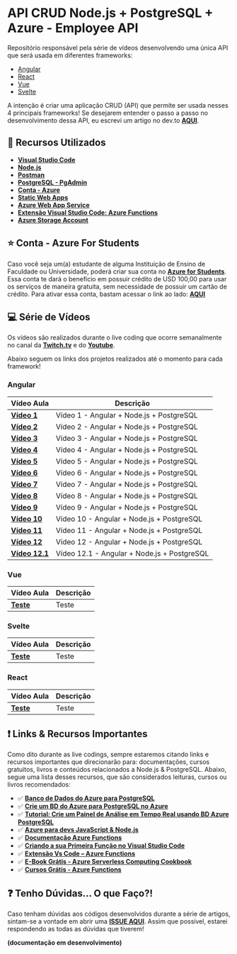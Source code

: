 # API CRUD Node.js + PostgreSQL + Azure - Employee API

Repositório responsável pela série de vídeos desenvolvendo uma única API que será usada em diferentes frameworks:

* [Angular](https://angular.io/)
* [React](https://pt-br.reactjs.org/)
* [Vue](https://vuejs.org/)
* [Svelte](https://svelte.dev/)

A intenção é criar uma aplicação CRUD (API) que permite ser usada nesses 4 principais frameworks!
Se desejarem entender o passo a passo no desenvolvimento dessa API, eu escrevi um artigo no dev.to **[AQUI](https://dev.to/azure/desenvolvendo-uma-aplicacao-crud-node-js-com-postgresql-3clk)**. 

## 🚀 Recursos Utilizados 

* **[Visual Studio Code](https://code.visualstudio.com/?WT.mc_id=livecoding-github-gllemos)**
* **[Node.js](https://nodejs.org/en/)**
* **[Postman](https://www.getpostman.com/)**
* **[PostgreSQL - PgAdmin](https://www.postgresql.org/download/)**
* **[Conta - Azure](https://azure.microsoft.com/?WT.mc_id=livecoding-github-gllemos)**
* **[Static Web Apps](https://docs.microsoft.com/azure/static-web-apps/?WT.mc_id=livecoding-github-gllemos)**
* **[Azure Web App Service](https://azure.microsoft.com/services/app-service/?WT.mc_id=livecoding-github-gllemos)**
* **[Extensão Visual Studio Code: Azure Functions](https://marketplace.visualstudio.com/items?itemName=ms-azuretools.vscode-azurefunctions&WT.mc_id=nodejs_postgresql_azure-github-gllemos)**
* **[Azure Storage Account](https://azure.microsoft.com/services/storage/?WT.mc_id=livecoding-github-gllemos)**

## ⭐️ Conta - Azure For Students 

Caso você seja um(a) estudante de alguma Instituição de Ensino de Faculdade ou Universidade, poderá criar sua conta no **[Azure for Students](https://azure.microsoft.com/free/students/?WT.mc_id=livecoding-github-gllemos)**. Essa conta te dará o benefício em possuir crédito de USD 100,00 para usar os serviços de maneira gratuita, sem necessidade de possuir um cartão de crédito. Para ativar essa conta, bastam acessar o link ao lado: **[AQUI](https://azure.microsoft.com/free/students/?WT.mc_id=livecoding-github-gllemos)**

## 💻 Série de Vídeos

Os vídeos são realizados durante o live coding que ocorre semanalmente no canal da **[Twitch.tv](https://www.twitch.tv/glaucia_lemos86)** e do **[Youtube](https://www.youtube.com/channel/UC2Qzw5aqCBk_z0lWJnumWQQ)**.

Abaixo seguem os links dos projetos realizados até o momento para cada framework!

### **Angular**

| Vídeo Aula | Descrição |
|---|---|
| **[Vídeo 1](https://youtu.be/XPkZP2KQtZI)** | Vídeo 1 - Angular + Node.js + PostgreSQL |
| **[Vídeo 2](https://youtu.be/igw22ZmaGrc)** | Vídeo 2 - Angular + Node.js + PostgreSQL |
| **[Vídeo 3](https://youtu.be/igw22ZmaGrc)** | Vídeo 3 - Angular + Node.js + PostgreSQL |
| **[Vídeo 4](https://youtu.be/NVRmVIQZqnk)** | Vídeo 4 - Angular + Node.js + PostgreSQL |
| **[Vídeo 5](https://youtu.be/YGsUk7s3iv0)** | Vídeo 5 - Angular + Node.js + PostgreSQL |
| **[Vídeo 6](https://youtu.be/MvU5iSlVfj8)** | Vídeo 6 - Angular + Node.js + PostgreSQL |
| **[Vídeo 7](https://youtu.be/8OLpIEBZXHk)** | Vídeo 7 - Angular + Node.js + PostgreSQL |
| **[Vídeo 8](https://youtu.be/74M9Wcor5Ag)** | Vídeo 8 - Angular + Node.js + PostgreSQL |
| **[Vídeo 9](https://youtu.be/1r-E_I9v9qo)** | Vídeo 9 - Angular + Node.js + PostgreSQL |
| **[Vídeo 10](https://youtu.be/TIri3VfL6Hs)** | Vídeo 10 - Angular + Node.js + PostgreSQL |
| **[Vídeo 11](https://youtu.be/p9sRUIdWFZE)** | Vídeo 11 - Angular + Node.js + PostgreSQL |
| **[Vídeo 12](https://youtu.be/1XuItO5rOLY)** | Vídeo 12 - Angular + Node.js + PostgreSQL |
| **[Vídeo 12.1](https://youtu.be/KSpal6F17-Y)** | Vídeo 12.1 - Angular + Node.js + PostgreSQL |

### **Vue**
| Vídeo Aula | Descrição |
|---|---|
| **[Teste](teste)** | Teste |

### **Svelte**
| Vídeo Aula | Descrição |
|---|---|
| **[Teste](teste)** | Teste |

### **React**
| Vídeo Aula | Descrição |
|---|---|
| **[Teste](teste)** | Teste |

## ❗️ Links & Recursos Importantes

Como dito durante as live codings, sempre estaremos citando links e recursos importantes que direcionarão para: documentações, cursos gratuitos, livros e conteúdos relacionados a Node.js & PostgreSQL. Abaixo, segue uma lista desses recursos, que são considerados leituras, cursos ou livros recomendados:

- ✅ **[Banco de Dados do Azure para PostgreSQL](https://docs.microsoft.com/azure/postgresql/?WT.mc_id=livecoding-github-gllemos)**
- ✅ **[Crie um BD do Azure para PostgreSQL no Azure](https://docs.microsoft.com/azure/postgresql/quickstart-create-server-database-portal?WT.mc_id=livecoding-github-gllemos)**
- ✅ **[Tutorial: Crie um Painel de Análise em Tempo Real usando BD Azure PostgreSQL](https://docs.microsoft.com/azure/postgresql/tutorial-design-database-hyperscale-realtime?WT.mc_id=livecoding-github-gllemos)**
- ✅ **[Azure para devs JavaScript & Node.js](https://docs.microsoft.com/javascript/azure/?WT.mc_id=livecoding-github-gllemos&view=azure-node-latest)**
- ✅ **[Documentação Azure Functions](https://docs.microsoft.com/azure/azure-functions/?WT.mc_id=livecoding-github-gllemos)**
- ✅ **[Criando a sua Primeira Função no Visual Studio Code](https://docs.microsoft.com/azure/azure-functions/functions-create-first-function-vs-code?WT.mc_id=livecoding-github-gllemos)**
- ✅ **[Extensão Vs Code – Azure Functions](https://marketplace.visualstudio.com/items?itemName=ms-azuretools.vscode-azurefunctions&WT.mc_id=livecoding-github-gllemos)**
- ✅ **[E-Book Grátis - Azure Serverless Computing Cookbook](https://azure.microsoft.com/resources/azure-serverless-computing-cookbook/?WT.mc_id=nodejs_postgresql_azure-github-gllemos)**
- ✅ **[Cursos Grátis - Azure Functions](https://docs.microsoft.com/learn/paths/create-serverless-applications/?WT.mc_id=livecoding-github-gllemos)**

## ❓ Tenho Dúvidas... O que Faço?! 

Caso tenham dúvidas aos códigos desenvolvidos durante a série de artigos, sintam-se a vontade em abrir uma **[ISSUE AQUI](https://github.com/glaucia86/employee-crud-api/issues)**. Assim que possível, estarei respondendo as todas as dúvidas que tiverem!

**(documentação em desenvolvimento)**
